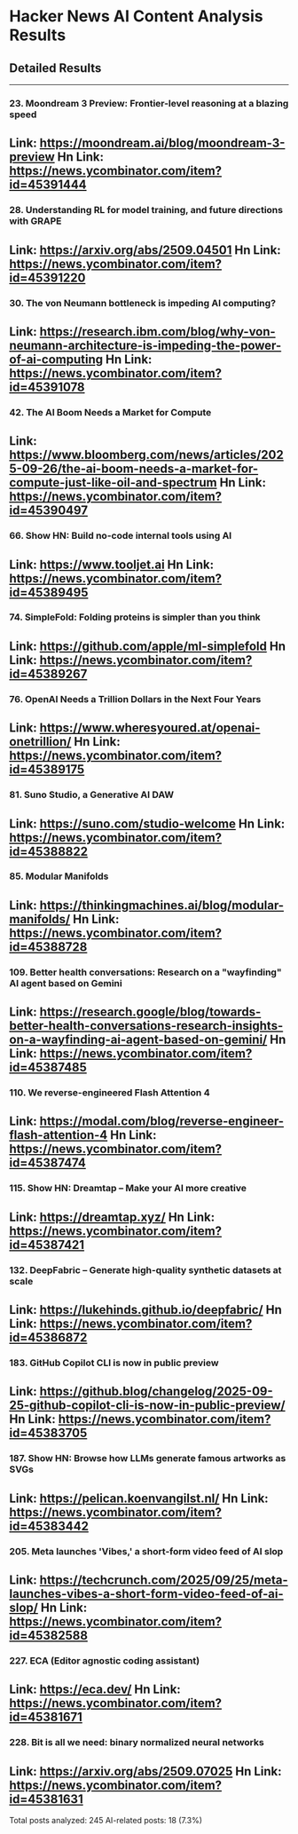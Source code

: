 # Hacker News AI Content Analysis Results

## Detailed Results

------
### 23. Moondream 3 Preview: Frontier-level reasoning at a blazing speed
Link: https://moondream.ai/blog/moondream-3-preview
Hn Link: https://news.ycombinator.com/item?id=45391444
------
### 28. Understanding RL for model training, and future directions with GRAPE
Link: https://arxiv.org/abs/2509.04501
Hn Link: https://news.ycombinator.com/item?id=45391220
------
### 30. The von Neumann bottleneck is impeding AI computing?
Link: https://research.ibm.com/blog/why-von-neumann-architecture-is-impeding-the-power-of-ai-computing
Hn Link: https://news.ycombinator.com/item?id=45391078
------
### 42. The AI Boom Needs a Market for Compute
Link: https://www.bloomberg.com/news/articles/2025-09-26/the-ai-boom-needs-a-market-for-compute-just-like-oil-and-spectrum
Hn Link: https://news.ycombinator.com/item?id=45390497
------
### 66. Show HN: Build no-code internal tools using AI
Link: https://www.tooljet.ai
Hn Link: https://news.ycombinator.com/item?id=45389495
------
### 74. SimpleFold: Folding proteins is simpler than you think
Link: https://github.com/apple/ml-simplefold
Hn Link: https://news.ycombinator.com/item?id=45389267
------
### 76. OpenAI Needs a Trillion Dollars in the Next Four Years
Link: https://www.wheresyoured.at/openai-onetrillion/
Hn Link: https://news.ycombinator.com/item?id=45389175
------
### 81. Suno Studio, a Generative AI DAW
Link: https://suno.com/studio-welcome
Hn Link: https://news.ycombinator.com/item?id=45388822
------
### 85. Modular Manifolds
Link: https://thinkingmachines.ai/blog/modular-manifolds/
Hn Link: https://news.ycombinator.com/item?id=45388728
------
### 109. Better health conversations: Research on a "wayfinding" AI agent based on Gemini
Link: https://research.google/blog/towards-better-health-conversations-research-insights-on-a-wayfinding-ai-agent-based-on-gemini/
Hn Link: https://news.ycombinator.com/item?id=45387485
------
### 110. We reverse-engineered Flash Attention 4
Link: https://modal.com/blog/reverse-engineer-flash-attention-4
Hn Link: https://news.ycombinator.com/item?id=45387474
------
### 115. Show HN: Dreamtap – Make your AI more creative
Link: https://dreamtap.xyz/
Hn Link: https://news.ycombinator.com/item?id=45387421
------
### 132. DeepFabric – Generate high-quality synthetic datasets at scale
Link: https://lukehinds.github.io/deepfabric/
Hn Link: https://news.ycombinator.com/item?id=45386872
------
### 183. GitHub Copilot CLI is now in public preview
Link: https://github.blog/changelog/2025-09-25-github-copilot-cli-is-now-in-public-preview/
Hn Link: https://news.ycombinator.com/item?id=45383705
------
### 187. Show HN: Browse how LLMs generate famous artworks as SVGs
Link: https://pelican.koenvangilst.nl/
Hn Link: https://news.ycombinator.com/item?id=45383442
------
### 205. Meta launches 'Vibes,' a short-form video feed of AI slop
Link: https://techcrunch.com/2025/09/25/meta-launches-vibes-a-short-form-video-feed-of-ai-slop/
Hn Link: https://news.ycombinator.com/item?id=45382588
------
### 227. ECA (Editor agnostic coding assistant)
Link: https://eca.dev/
Hn Link: https://news.ycombinator.com/item?id=45381671
------
### 228. Bit is all we need: binary normalized neural networks
Link: https://arxiv.org/abs/2509.07025
Hn Link: https://news.ycombinator.com/item?id=45381631
------
Total posts analyzed: 245
AI-related posts: 18 (7.3%)

